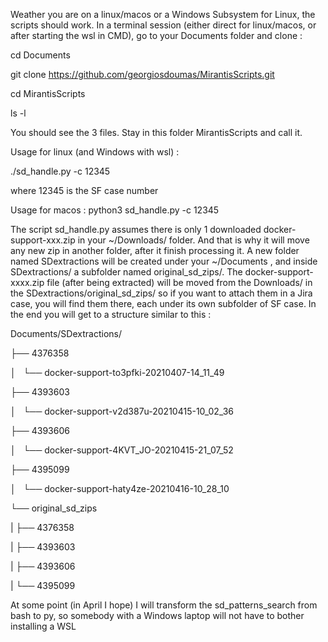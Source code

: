 Weather you are on a linux/macos or a Windows Subsystem for Linux, the scripts should work.
In a terminal session (either direct for linux/macos, or after starting the wsl in CMD), go to your Documents folder and clone :

cd Documents

git clone https://github.com/georgiosdoumas/MirantisScripts.git

cd MirantisScripts

ls -l 

You should see the 3 files. Stay in this folder MirantisScripts and call it.

Usage  for linux (and Windows with wsl) :

./sd_handle.py -c 12345 

where 12345 is the SF case number 

Usage for macos :
python3 sd_handle.py -c 12345

The script sd_handle.py assumes there is only 1 downloaded docker-support-xxx.zip in your ~/Downloads/ folder. 
And that is why it will move any new zip in another folder, after it finish processing it.
A new folder named SDextractions will be created under your ~/Documents , and inside SDextractions/ a subfolder named original_sd_zips/.
The docker-support-xxxx.zip file (after being extracted) will be moved from the Downloads/ in the SDextractions/original_sd_zips/
so if you want to attach them in a Jira case, you will find them there, each under its own subfolder of SF case.
In the end  you will get to a structure similar to this :

Documents/SDextractions/

├── 4376358

│   └── docker-support-to3pfki-20210407-14_11_49

├── 4393603

│   └── docker-support-v2d387u-20210415-10_02_36

├── 4393606

│   └── docker-support-4KVT_JO-20210415-21_07_52

├── 4395099

│   └── docker-support-haty4ze-20210416-10_28_10

└── original_sd_zips

|   ├── 4376358
    
|   ├── 4393603
    
|   ├── 4393606
    
|   └── 4395099

At some point (in April I hope) I will transform the sd_patterns_search from bash to py, so somebody with a Windows laptop will not have to bother installing a WSL

